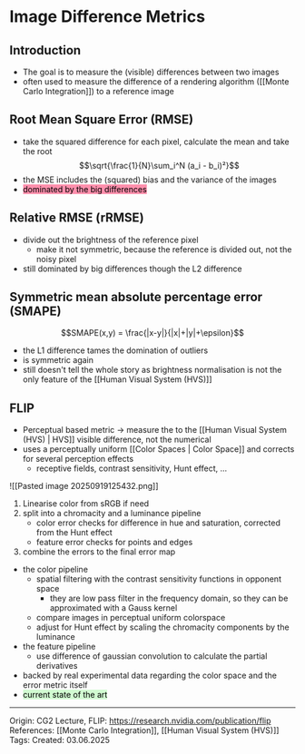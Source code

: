 # Image Difference Metrics

## Introduction

- The goal is to measure the (visible) differences between two images
- often used to measure the difference of a rendering algorithm ([[Monte Carlo Integration]]) to a reference image

## Root Mean Square Error (RMSE)

- take the squared difference for each pixel, calculate the mean and take the root
$$\sqrt{\frac{1}{N}\sum_i^N (a_i - b_i)²}$$
- the MSE includes the (squared) bias and the variance of the images
- <mark style="background: #FF5582A6;">dominated by the big differences</mark>

## Relative RMSE (rRMSE)

- divide out the brightness of the reference pixel
	- make it not symmetric, because the reference is divided out, not the noisy pixel
- still dominated by big differences though the L2 difference

## Symmetric mean absolute percentage error (SMAPE)

$$SMAPE(x,y) = \frac{|x-y|}{|x|+|y|+\epsilon}$$
- the L1 difference tames the domination of outliers
- is symmetric again
- still doesn't tell the whole story as brightness normalisation is not the only feature of the [[Human Visual System (HVS)]]

## FLIP

- Perceptual based metric -> measure the to the [[Human Visual System (HVS) | HVS]] visible difference, not the numerical 
- uses a perceptually uniform [[Color Spaces | Color Space]] and corrects for several perception effects
	- receptive fields, contrast sensitivity, Hunt effect, ...

![[Pasted image 20250919125432.png]]
1. Linearise color from sRGB if need
2. split into a chromacity and a luminance pipeline
	- color error checks for difference in hue and saturation, corrected from the Hunt effect
	- feature error checks for points and edges
3. combine the errors to the final error map

- the color pipeline
	- spatial filtering with the contrast sensitivity functions in opponent space
		- they are low pass filter in the frequency domain, so they can be approximated with a Gauss kernel
	- compare images in perceptual uniform colorspace
	- adjust for Hunt effect by scaling the chromacity components by the luminance
- the feature pipeline
	- use difference of gaussian convolution to calculate the partial derivatives
- backed by real experimental data regarding the color space and the error metric itself
- <mark style="background: #BBFABBA6;">current state of the art</mark>

---

Origin: CG2 Lecture, FLIP: https://research.nvidia.com/publication/flip
References: [[Monte Carlo Integration]], [[Human Visual System (HVS)]]
Tags: 
Created: 03.06.2025

